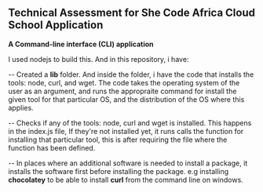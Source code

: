 ## Technical Assessment for She Code Africa Cloud School Application
**A Command-line interface (CLI) application**

I used nodejs to build this. And in this repository, i have:

-- Created a **lib** folder. And inside the folder, i have the code that installs the tools: node, curl, and wget.
The code takes the operating system of the user as an argument, and runs the appropraite command for install the given tool for that particular OS, and the distribution of the OS where this applies.

-- Checks if any of the tools: node, curl and wget is installed. This happens in the index.js file, If they're not installed yet, it runs calls the function for installing that particular tool, this is after requiring the file where the function has been defined.

-- In places where an additional software is needed to install a package, it installs the software first before installing the package. e.g installing **chocolatey** to be able to install __curl__ from the command line on windows.